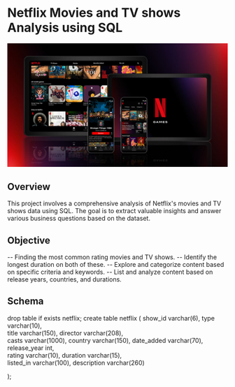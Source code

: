 # Netflix Movies and TV shows Analysis using SQL

![Netflix Logo](https://github.com/Tusarkant05/Netflix_SQL_projt2/blob/main/Android_Collage_1920x1080__UCAN_En.jpg)

## Overview
This project involves a comprehensive analysis of Netflix's movies and TV shows data using SQL. The goal is to extract valuable insights and answer various business questions based on the dataset.

## Objective
-- Finding the most common rating movies and TV shows.
-- Identify the longest duration on both of these.
-- Explore and categorize content based on specific criteria and keywords.
-- List and analyze content based on release years, countries, and durations.

## Schema

drop table if exists netflix;
create table netflix
(
	show_id	     varchar(6),
	type         varchar(10),	
	title        varchar(150),
	director     varchar(208),	
	casts        varchar(1000),	
	country	     varchar(150),
	date_added	 varchar(70),
	release_year int,	
	rating	     varchar(10),
	duration     varchar(15),	
	listed_in	 varchar(100),
	description  varchar(260)

);
